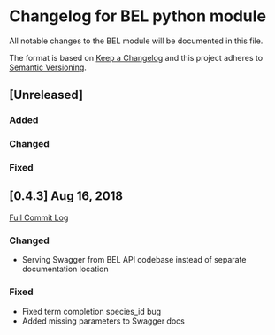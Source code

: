 # Changelog for BEL python module

All notable changes to the BEL module will be documented in this file.

The format is based on [Keep a Changelog](http://keepachangelog.com/en/1.0.0/) and this project adheres to [Semantic Versioning](http://semver.org/spec/v2.0.0.html).

## \[Unreleased\]

### Added

### Changed

### Fixed

## \[0.4.3\] Aug 16, 2018

[Full Commit Log](https://github.com/belbio/bel_api/compare/v0.3.1...v0.4.3)

### Changed

-   Serving Swagger from BEL API codebase instead of separate documentation location

### Fixed

-   Fixed term completion species\_id bug
-   Added missing parameters to Swagger docs
